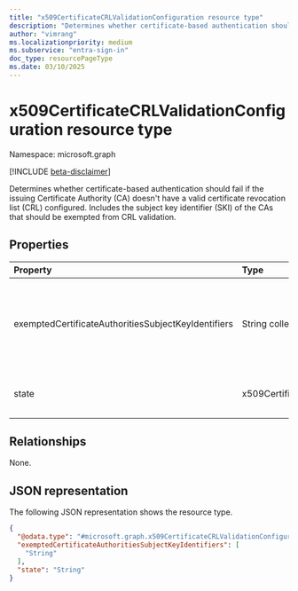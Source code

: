 ```yaml
---
title: "x509CertificateCRLValidationConfiguration resource type"
description: "Determines whether certificate-based authentication should fail if the issuing CA doesn't have a valid certificate revocation list (CRL) configured."
author: "vimrang"
ms.localizationpriority: medium
ms.subservice: "entra-sign-in"
doc_type: resourcePageType
ms.date: 03/10/2025
---
```


# x509CertificateCRLValidationConfiguration resource type

Namespace: microsoft.graph

[!INCLUDE [beta-disclaimer](../../includes/beta-disclaimer.md)]

Determines whether certificate-based authentication should fail if the issuing Certificate Authority (CA) doesn't have a valid certificate revocation list (CRL) configured. Includes the subject key identifier (SKI) of the CAs that should be exempted from CRL validation.

## Properties
|Property|Type|Description|
|:---|:---|:---|
|exemptedCertificateAuthoritiesSubjectKeyIdentifiers| String collection|Represents the SKIs of CAs that should be excluded from the valid CRL distribution point check. SKI is represented as a hexadecimal string.|
|state|x509CertificateCRLValidationConfigurationState|The possible values are: `disabled`, `enabled`, `unknownFutureValue`.|

## Relationships
None.

## JSON representation
The following JSON representation shows the resource type.
<!-- {
  "blockType": "resource",
  "@odata.type": "microsoft.graph.x509CertificateCRLValidationConfiguration"
}
-->
``` json
{
  "@odata.type": "#microsoft.graph.x509CertificateCRLValidationConfiguration",
  "exemptedCertificateAuthoritiesSubjectKeyIdentifiers": [
    "String"
  ],
  "state": "String"
}
```
